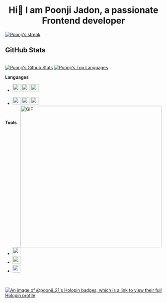 <h1 align="center">Hi👋 I am Poonji Jadon, a passionate Frontend developer</h1>
<p align="left">
    <a href="https://https://github.com/Poonji/github-readme-streak-stats">
        <img title="🔥 Get streak stats for your profile at git.io/streak-stats" alt="Poonji's streak" src="https://github-readme-streak-stats.herokuapp.com/?user=Poonji&theme=black-ice&hide_border=true&stroke=0000&background=060A0CD0"/>
    </a>
</p>

 ## GitHub Stats 

 <br/>
<a href="https://github.com/Poonji/github-readme-stats"><img alt="Poonji's Github Stats" src="https://github-readme-stats.vercel.app/api?username=Poonji&show_icons=true&count_private=true&theme=react&hide_border=true&bg_color=0D1117" /></a>
  <a href="https://github.com/Poonji/github-readme-stats"><img alt="Poonji's Top Languages" src="https://github-readme-stats.vercel.app/api/top-langs/?username=Poonji&langs_count=8&count_private=true&layout=compact&theme=react&hide_border=true&bg_color=0D1117" /></a>
  <br/>




**Languages**


* <img src="https://img.shields.io/badge/C-00599C?style=for-the-badge&logo=c&logoColor=white" height=25> <img src="https://img.shields.io/badge/Python-FFD43B?style=for-the-badge&logo=python&logoColor=blue" height=25> <img src ="https://img.shields.io/badge/c++%20-%2300599C.svg?&style=for-the-badge&logo=c%2B%2B&logoColor=white" height=25> 

* <img src ="https://img.shields.io/badge/html5%20-%23E34F26.svg?&style=for-the-badge&logo=html5&logoColor=white" height=25> <img src ="https://img.shields.io/badge/css3%20-%231572B6.svg?&style=for-the-badge&logo=css3&logoColor=white" height=25> <img src="https://camo.githubusercontent.com/d423cf12cc9ec53976db472d8844305e3f324418/68747470733a2f2f696d672e736869656c64732e696f2f62616467652f2d4a6176615363726970742d626c61636b3f7374796c653d666c61742d737175617265266c6f676f3d6a617661736372697074" height=25><img align="right" alt="GIF" src="https://miro.medium.com/max/875/1*Urc28sbnORGOW5oyohQ06g.gif" width="455px" />  

<br>

**Tools**
* <img src="https://img.shields.io/badge/Visual_Studio_Code-0078D4?style=for-the-badge&logo=visual%20studio%20code&logoColor=white" height=25>
* <img src="https://img.shields.io/badge/GitHub-100000?style=for-the-badge&logo=github&logoColor=white" height=25>
* <img src="https://img.shields.io/badge/-Hackerrank-2EC866?style=for-the-badge&logo=HackerRank&logoColor=white" height=25>
<br>

[![An image of @poonji_21's Holopin badges, which is a link to view their full Holopin profile](https://holopin.me/poonji_21)](https://holopin.io/@poonji_21)
